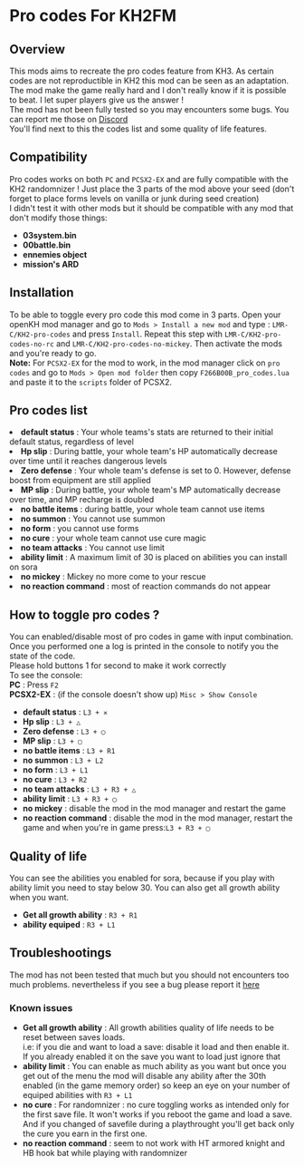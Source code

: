 <h1>Pro codes For KH2FM</h1>

<h2>Overview</h2>
<p>This mods aims to recreate the pro codes feature from KH3. As certain codes are not reproductible in KH2 this mod can be seen as an adaptation.<br/>
  The mod make the game really hard and I don't really know if it is possible to beat. I let super players give us the answer !<br/>
  The mod has not been fully tested so you may encounters some bugs. You can report me those on <a href = https://discord.gg/eXX8pM8pj9>Discord</a> <br/>
You'll find next to this the codes list and some quality of life features.</p>

<h2>Compatibility</h2>
<p>Pro codes works on both <code>PC</code> and <code>PCSX2-EX</code> and are fully compatible with the KH2 randomnizer ! Just place the 3 parts of the mod above your seed (don't forget to place forms levels on vanilla or junk during seed creation)</br>
I didn't test it with other mods but it should be compatible with any mod that don't modify those things:</p>
<ul>
  <li><B>03system.bin</B></li>
  <li><B>00battle.bin</B></li>
  <li><B>ennemies object</B></li>
  <li><B>mission's ARD</B></li>
</ul>

<h2>Installation</h2>
<p>To be able to toggle every pro code this mod come in 3 parts. Open your openKH mod manager and go to <code>Mods > Install a new mod</code>
and type : <code>LMR-C/KH2-pro-codes</code> and press <code>Install</code>. Repeat this step with <code>LMR-C/KH2-pro-codes-no-rc</code> and <code>LMR-C/KH2-pro-codes-no-mickey</code>. Then activate the mods and you're ready to go.<br/>
  <B>Note:</B> For <code>PCSX2-EX</code> for the mod to work, in the mod manager click on <code>pro codes</code> and go to <code>Mods > Open mod folder</code> then copy <code>F266B00B_pro_codes.lua</code>
 and paste it to the <code>scripts</code> folder of PCSX2.</p>

<h2>Pro codes list</h2>
<lu>
  <li><B>default status</B> : Your whole teams's stats are returned to their initial default status, regardless of level</li>
  <li><B>Hp slip</B> : During battle, your whole team's HP automatically decrease over time until it reaches dangerous levels</li>
  <li><B>Zero defense</B> : Your whole team's defense is set to 0. However, defense boost from equipment are still applied</li>
  <li><B>MP slip</B> : During battle, your whole team's MP automatically decrease over time, and MP recharge is doubled</li>
  <li><B>no battle items</B> : during battle, your whole team cannot use items</li>
  <li><B>no summon</B> : You cannot use summon</li>
  <li><B>no form</B> : you cannot use forms</li>
  <li><B>no cure</B> : your whole team cannot use cure magic</li>
  <li><B>no team attacks</B> : You cannot use limit</li>
  <li><B>ability limit</B> : A maximum limit of 30 is placed on abilities you can install on sora</li>
  <li><B>no mickey</B> : Mickey no more come to your rescue</li>
  <li><B>no reaction command</B> : most of reaction commands do not appear</li>
</lu>

<h2>How to toggle pro codes ?</h2>
<p>You can enabled/disable most of pro codes in game with input combination. Once you performed one a log is printed in the console to notify you the state of the code.<br/>
  Please hold buttons 1 for second to make it work correctly</br>
  To see the console:<br/>
<B>PC</B> : Press <code>F2</code><br/>
<B>PCSX2-EX</B> : (if the console doesn't show up) <code>Misc > Show Console</code></p>
<ul>
  <li><B>default status</B> : <code>L3 + ✕</code></li>
  <li><B>Hp slip</B> : <code>L3 + △</code></li>
  <li><B>Zero defense</B> : <code>L3 + ◯</code></li>
  <li><B>MP slip</B> : <code>L3 + ▢</code></li>
  <li><B>no battle items</B> : <code>L3 + R1</code></li>
  <li><B>no summon</B> : <code>L3 + L2</code></li>
  <li><B>no form</B> : <code>L3 + L1</code></li>
  <li><B>no cure</B> : <code>L3 + R2</code></li>
  <li><B>no team attacks</B> : <code>L3 + R3 + △</code></li>
  <li><B>ability limit</B> : <code>L3 + R3 + ◯</code></li>
  <li><B>no mickey</B> : disable the mod in the mod manager and restart the game</li>
  <li><B>no reaction command</B> : disable the mod in the mod manager, restart the game and when you're in game press:<code>L3&nbsp+&nbspR3&nbsp+&nbsp▢</code></li>
</ul>

<h2>Quality of life</h2>
<p>You can see the abilities you enabled for sora, because if you play with ability limit you need to stay below 30. You can also get all growth ability 
when you want.</p>
<ul>
  <li><B>Get all growth ability</B> : <code>R3 + R1</code></li>
  <li><B>ability equiped</B> : <code>R3 + L1</code></li>
</ul>

<h2>Troubleshootings</h2>
<p>The mod has not been tested that much but you should not encounters too much problems.
nevertheless if you see a bug please report it <a href = https://discord.gg/eXX8pM8pj9>here</a></p>
<h3>Known issues</h3>
<ul>
  <li><B>Get all growth ability</B> : All growth abilities quality of life needs to be reset between saves loads. <br/>
    i.e: if you die and want to load a save: disable it load and then enable it. If you already enabled it on the save you want to load just ignore that</li>
  <li><B>ability limit</B> : You can enable as much ability as you want but once you get out of the menu the mod will disable any ability after the 30th enabled (in the game memory order) so keep an eye on your number of equiped abilities
  with <code>R3&nbsp+&nbspL1</code></li>
  <li><B>no cure</B> : For randomnizer : no cure toggling works as intended only for the first save file. It won't works if
  you reboot the game and load a save. And if you changed of savefile during a playthrought you'll get back only the cure you earn in the first one.</li>
  <li><B>no reaction command</B> : seem to not work with HT armored knight and HB hook bat while playing with randomnizer</li>
</ul>
